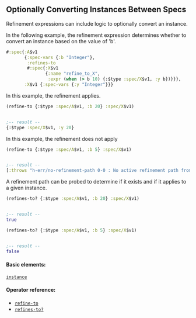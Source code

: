 ## Optionally Converting Instances Between Specs

Refinement expressions can include logic to optionally convert an instance.

In the following example, the refinement expression determines whether to convert an instance based on the value of 'b'.

```clojure
#:spec{:A$v1
       {:spec-vars {:b "Integer"},
        :refines-to
        #:spec{:X$v1
               {:name "refine_to_X",
                :expr (when (> b 10) {:$type :spec/X$v1, :y b})}}},
       :X$v1 {:spec-vars {:y "Integer"}}}
```

In this example, the refinement applies.

```clojure
(refine-to {:$type :spec/A$v1, :b 20} :spec/X$v1)


;-- result --
{:$type :spec/X$v1, :y 20}
```

In this example, the refinement does not apply

```clojure
(refine-to {:$type :spec/A$v1, :b 5} :spec/X$v1)


;-- result --
[:throws "h-err/no-refinement-path 0-0 : No active refinement path from 'spec/A$v1' to 'spec/X$v1'" :h-err/no-refinement-path]
```

A refinement path can be probed to determine if it exists and if it applies to a given instance.

```clojure
(refines-to? {:$type :spec/A$v1, :b 20} :spec/X$v1)


;-- result --
true
```

```clojure
(refines-to? {:$type :spec/A$v1, :b 5} :spec/X$v1)


;-- result --
false
```

#### Basic elements:

[`instance`](../halite-basic-syntax-reference.md#instance)

#### Operator reference:

* [`refine-to`](../halite-full-reference.md#refine-to)
* [`refines-to?`](../halite-full-reference.md#refines-to_Q)


